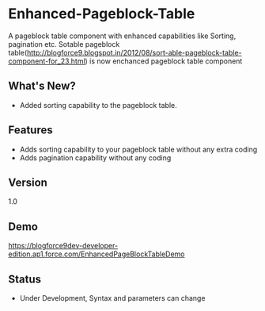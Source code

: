  Enhanced-Pageblock-Table
=========
A pageblock table component with enhanced capabilities like Sorting, pagination etc.
Sotable pageblock table(http://blogforce9.blogspot.in/2012/08/sort-able-pageblock-table-component-for_23.html) is now enchanced pageblock table component

What's New?
-
- Added sorting capability to the pageblock table.

Features
- 
 * Adds sorting capability to your pageblock table without any extra coding
 * Adds pagination capability without any coding


Version
-
1.0

Demo
-
https://blogforce9dev-developer-edition.ap1.force.com/EnhancedPageBlockTableDemo

Status
-
 - Under Development, Syntax and parameters can change
  
    
